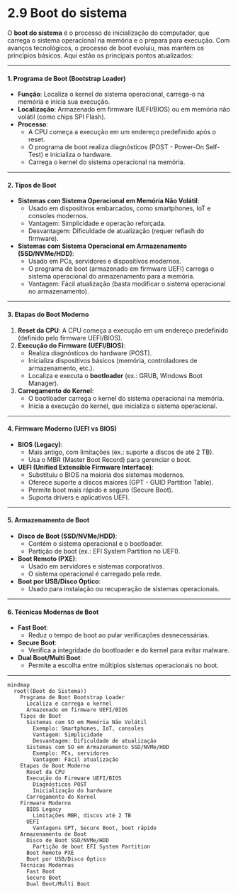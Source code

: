 # 2.9 Boot do sistema

O **boot do sistema** é o processo de inicialização do computador, que carrega o sistema operacional na memória e o prepara para execução. Com avanços tecnológicos, o processo de boot evoluiu, mas mantém os princípios básicos. Aqui estão os principais pontos atualizados:

---

#### **1. Programa de Boot (Bootstrap Loader)**
- **Função**: Localiza o kernel do sistema operacional, carrega-o na memória e inicia sua execução.
- **Localização**: Armazenado em firmware (UEFI/BIOS) ou em memória não volátil (como chips SPI Flash).
- **Processo**:
  - A CPU começa a execução em um endereço predefinido após o reset.
  - O programa de boot realiza diagnósticos (POST - Power-On Self-Test) e inicializa o hardware.
  - Carrega o kernel do sistema operacional na memória.

---

#### **2. Tipos de Boot**
- **Sistemas com Sistema Operacional em Memória Não Volátil**:
  - Usado em dispositivos embarcados, como smartphones, IoT e consoles modernos.
  - Vantagem: Simplicidade e operação reforçada.
  - Desvantagem: Dificuldade de atualização (requer reflash do firmware).
- **Sistemas com Sistema Operacional em Armazenamento (SSD/NVMe/HDD)**:
  - Usado em PCs, servidores e dispositivos modernos.
  - O programa de boot (armazenado em firmware UEFI) carrega o sistema operacional do armazenamento para a memória.
  - Vantagem: Fácil atualização (basta modificar o sistema operacional no armazenamento).

---

#### **3. Etapas do Boot Moderno**
1. **Reset da CPU**: A CPU começa a execução em um endereço predefinido (definido pelo firmware UEFI/BIOS).
2. **Execução do Firmware (UEFI/BIOS)**:
   - Realiza diagnósticos do hardware (POST).
   - Inicializa dispositivos básicos (memória, controladores de armazenamento, etc.).
   - Localiza e executa o **bootloader** (ex.: GRUB, Windows Boot Manager).
3. **Carregamento do Kernel**:
   - O bootloader carrega o kernel do sistema operacional na memória.
   - Inicia a execução do kernel, que inicializa o sistema operacional.

---

#### **4. Firmware Moderno (UEFI vs BIOS)**
- **BIOS (Legacy)**:
  - Mais antigo, com limitações (ex.: suporte a discos de até 2 TB).
  - Usa o MBR (Master Boot Record) para gerenciar o boot.
- **UEFI (Unified Extensible Firmware Interface)**:
  - Substituiu o BIOS na maioria dos sistemas modernos.
  - Oferece suporte a discos maiores (GPT - GUID Partition Table).
  - Permite boot mais rápido e seguro (Secure Boot).
  - Suporta drivers e aplicativos UEFI.

---

#### **5. Armazenamento de Boot**
- **Disco de Boot (SSD/NVMe/HDD)**:
  - Contém o sistema operacional e o bootloader.
  - Partição de boot (ex.: EFI System Partition no UEFI).
- **Boot Remoto (PXE)**:
  - Usado em servidores e sistemas corporativos.
  - O sistema operacional é carregado pela rede.
- **Boot por USB/Disco Óptico**:
  - Usado para instalação ou recuperação de sistemas operacionais.

---

#### **6. Técnicas Modernas de Boot**
- **Fast Boot**:
  - Reduz o tempo de boot ao pular verificações desnecessárias.
- **Secure Boot**:
  - Verifica a integridade do bootloader e do kernel para evitar malware.
- **Dual Boot/Multi Boot**:
  - Permite a escolha entre múltiplos sistemas operacionais no boot.

---


```mermaid
mindmap
  root((Boot do Sistema))
    Programa de Boot Bootstrap Loader
      Localiza e carrega o kernel
      Armazenado em firmware UEFI/BIOS
    Tipos de Boot
      Sistemas com SO em Memória Não Volátil
        Exemplo: Smartphones, IoT, consoles
        Vantagem: Simplicidade
        Desvantagem: Dificuldade de atualização
      Sistemas com SO em Armazenamento SSD/NVMe/HDD
        Exemplo: PCs, servidores
        Vantagem: Fácil atualização
    Etapas do Boot Moderno
      Reset da CPU
      Execução do Firmware UEFI/BIOS
        Diagnósticos POST
        Inicialização do hardware
      Carregamento do Kernel
    Firmware Moderno
      BIOS Legacy
        Limitações MBR, discos até 2 TB
      UEFI
        Vantagens GPT, Secure Boot, boot rápido
    Armazenamento de Boot
      Disco de Boot SSD/NVMe/HDD
        Partição de boot EFI System Partition
      Boot Remoto PXE
      Boot por USB/Disco Óptico
    Técnicas Modernas
      Fast Boot
      Secure Boot
      Dual Boot/Multi Boot
```
